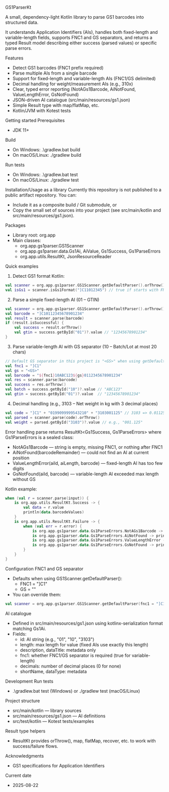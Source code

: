 GS1ParserKt

A small, dependency-light Kotlin library to parse GS1 barcodes into structured data.

It understands Application Identifiers (AIs), handles both fixed-length and variable-length fields, supports FNC1 and GS
separators, and returns a typed Result model describing either success (parsed values) or specific parse errors.

Features

- Detect GS1 barcodes (FNC1 prefix required)
- Parse multiple AIs from a single barcode
- Support for fixed-length and variable-length AIs (FNC1/GS delimited)
- Decimal handling for weight/measurement AIs (e.g., 310x)
- Clear, typed error reporting (NotAGs1Barcode, AiNotFound, ValueLengthError, GsNotFound)
- JSON-driven AI catalogue (src/main/resources/gs1.json)
- Simple Result type with map/flatMap, etc.
- Kotlin/JVM with Kotest tests

Getting started
Prerequisites

- JDK 11+

Build

- On Windows: .\gradlew.bat build
- On macOS/Linux: ./gradlew build

Run tests

- On Windows: .\gradlew.bat test
- On macOS/Linux: ./gradlew test

Installation/Usage as a library
Currently this repository is not published to a public artifact repository. You can:

- Include it as a composite build / Git submodule, or
- Copy the small set of sources into your project (see src/main/kotlin and src/main/resources/gs1.json).

Packages

- Library root: org.app
- Main classes:
    - org.app.gs1parser.GS1Scanner
    - org.app.gs1parser.data.Gs1Ai, AiValue, Gs1Success, Gs1ParseErrors
    - org.app.utils.ResultKt, JsonResourceReader

Quick examples

1) Detect GS1 format
   Kotlin:

````kotlin
val scanner = org.app.gs1parser.GS1Scanner.getDefaultParser().orThrow()
val isGs1 = scanner.isGs1Format("]C11012345") // true if starts with FNC1 and has payload

````

2) Parse a simple fixed-length AI (01 – GTIN)

````kotlin
val scanner = org.app.gs1parser.GS1Scanner.getDefaultParser().orThrow()
val barcode = "]C10112345678901234"
val result = scanner.parse(barcode)
if (result.isSuccessful) {
    val success = result.orThrow()
    val gtin = success.getById("01")?.value // "12345678901234"
}

````

3) Parse variable-length AI with GS separator (10 – Batch/Lot at most 20 chars)

````kotlin
// Default GS separator in this project is "<GS>" when using getDefaultParser()
val fnc1 = "]C1"
val gs = "<GS>"
val barcode = "${fnc1}10ABC123${gs}0112345678901234"
val res = scanner.parse(barcode)
val success = res.orThrow()
val batch = success.getById("10")?.value // "ABC123"
val gtin = success.getById("01")?.value  // "12345678901234"

````

4) Decimal handling (e.g., 3103 – Net weight in kg with 3 decimal places)

````kotlin
val code = "]C1" + "0199099999543210" + "3103001125" // 3103 => 0.01125? note: see gs1.json mapping
val parsed = scanner.parse(code).orThrow()
val weight = parsed.getById("3103")?.value // e.g., "001.125"

````

Error handling
parse returns ResultKt<Gs1Success, Gs1ParseErrors> where Gs1ParseErrors is a sealed class:

- NotAGs1Barcode — string is empty, missing FNC1, or nothing after FNC1
- AiNotFound(barcodeRemainder) — could not find an AI at current position
- ValueLengthError(aiId, aiLength, barcode) — fixed-length AI has too few digits
- GsNotFound(aiId, barcode) — variable-length AI exceeded max length without GS

Kotlin example:

````kotlin
when (val r = scanner.parse(input)) {
    is org.app.utils.ResultKt.Success -> {
        val data = r.value
        println(data.barcodeValues)
    }
    is org.app.utils.ResultKt.Failure -> {
        when (val err = r.error) {
            is org.app.gs1parser.data.Gs1ParseErrors.NotAGs1Barcode -> println("Not a GS1 barcode")
            is org.app.gs1parser.data.Gs1ParseErrors.AiNotFound -> println("Unknown AI at: ${err.barcode}")
            is org.app.gs1parser.data.Gs1ParseErrors.ValueLengthError -> println("AI ${err.aiId} requires ${err.aiLength} chars")
            is org.app.gs1parser.data.Gs1ParseErrors.GsNotFound -> println("Missing GS for AI ${err.aiId}")
        }
    }
}
````

Configuration
FNC1 and GS separator

- Defaults when using GS1Scanner.getDefaultParser():
    - FNC1 = "]C1"
    - GS = "<GS>"
- You can override them:

````kotlin
val scanner = org.app.gs1parser.GS1Scanner.getDefaultParser(fnc1 = "]C1", gs = "|").orThrow()
````

AI catalogue

- Defined in src/main/resources/gs1.json using kotlinx-serialization format matching Gs1Ai.
- Fields:
    - id: AI string (e.g., "01", "10", "3103")
    - length: max length for value (fixed AIs use exactly this length)
    - description, dataTitle: metadata only
    - fnc1: whether FNC1/GS separator is required (true for variable-length)
    - decimals: number of decimal places (0 for none)
    - shortName, dataType: metadata

Development
Run tests

- .\gradlew.bat test (Windows) or ./gradlew test (macOS/Linux)

Project structure

- src/main/kotlin — library sources
- src/main/resources/gs1.json — AI definitions
- src/test/kotlin — Kotest tests/examples

Result type helpers

- ResultKt provides orThrow(), map, flatMap, recover, etc. to work with success/failure flows.

Acknowledgments

- GS1 specifications for Application Identifiers

Current date

- 2025-08-22
